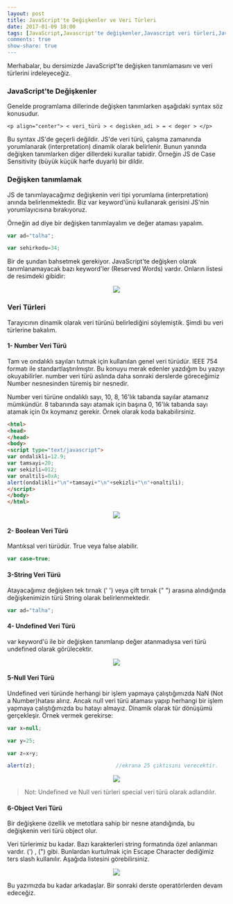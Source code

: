 ```yaml
---
layout: post
title: JavaScript'te Değişkenler ve Veri Türleri
date: 2017-01-09 18:00
tags: [JavaScript,Javascript'te değişkenler,Javascript veri türleri,Javascript dersleri]
comments: true
show-share: true
---
```


Merhabalar, bu dersimizde JavaScript'te değişken tanımlamasını ve veri türlerini irdeleyeceğiz.

### JavaScript'te Değişkenler

Genelde programlama dillerinde değişken tanımlarken aşağıdaki syntax söz konusudur.

`<p align="center"> < veri_türü > < degisken_adi > = < deger > </p>`

Bu syntax JS'de geçerli değildir. JS'de veri türü, çalışma zamanında yorumlanarak (interpretation) dinamik olarak belirlenir. Bunun yanında değişken tanımlarken diğer dillerdeki kurallar tabidir. Örneğin JS de Case Sensitivity (büyük küçük harfe duyarlı) bir dildir.

### Değişken tanımlamak

JS de tanımlayacağımız değişkenin veri tipi yorumlama (interpretation) anında belirlenmektedir. Biz var keyword'ünü kullanarak gerisini JS'nin yorumlayıcısına bırakıyoruz.

Örneğin ad diye bir değişken tanımlayalım ve değer ataması yapalım.

```javascript
var ad="talha";

var sehirkodu=34;
```

Bir de şundan bahsetmek gerekiyor. JavaScript'te değişken olarak tanımlanamayacak bazı keyword'ler (Reserved Words) vardır. Onların listesi de resimdeki gibidir:

<p align="center">
  <img src="https://raw.githubusercontent.com/talhakum/talhakum.github.io/master/img/js2.png"/>
</p>

### Veri Türleri

Tarayıcının dinamik olarak veri türünü belirlediğini söylemiştik. Şimdi bu veri türlerine bakalım.

#### 1- Number Veri Türü

Tam ve ondalıklı sayıları tutmak için kullanılan genel veri türüdür. IEEE 754 formatı ile standartlaştırılmıştır. Bu konuyu merak edenler yazdığım bu yazıyı okuyabilirler. number veri türü aslında daha sonraki derslerde göreceğimiz Number nesnesinden türemiş bir nesnedir.

Number veri türüne ondalıklı sayı, 10, 8, 16'lık tabanda sayılar atamanız mümkündür. 8 tabanında sayı atamak için başına 0, 16'lık tabanda sayı atamak için 0x koymanız gerekir. Örnek olarak koda bakabilirsiniz.

```html
<html>
<head>
</head>
<body>
<script type="text/javascript">
var ondalikli=12.9;
var tamsayi=20;
var sekizli=012;
var onaltili=0xA;
alert(ondalikli+"\n"+tamsayi+"\n"+sekizli+"\n"+onaltili);
</script>
</body>
</html>
```

<p align="center">
  <img src="https://raw.githubusercontent.com/talhakum/talhakum.github.io/master/img/js3.png"/>
</p>

#### 2- Boolean Veri Türü

Mantıksal veri türüdür. True veya false alabilir.

```javascript
var case=true;
```

#### 3-String Veri Türü

Atayacağımız değişken tek tırnak (' ') veya çift tırnak (" ") arasına alındığında değişkenimizin türü String olarak belirlenmektedir.

```javascript
var ad="talha";
```

#### 4- Undefined Veri Türü

var keyword'ü ile bir değişken tanımlanıp değer atanmadıysa veri türü undefined olarak görülecektir.


<p align="center">
  <img src="https://raw.githubusercontent.com/talhakum/talhakum.github.io/master/img/js4.png"/>
</p>

#### 5-Null Veri Türü

Undefined veri türünde herhangi bir işlem yapmaya çalıştığımızda NaN (Not a Number)hatası alırız. Ancak null veri türü ataması yapıp herhangi bir işlem yapmaya çalıştığımızda bu hatayı almayız. Dinamik olarak tür dönüşümü gerçekleşir. Örnek vermek gerekirse:


```javascript
var x=null;

var y=25;

var z=x+y;   

alert(z);                          //ekrana 25 çıktısını verecektir.
```

<p align="center">
  <img src="https://raw.githubusercontent.com/talhakum/talhakum.github.io/master/img/js5.png"/>
</p>

> Not: Undefined ve Null veri türleri special veri türü olarak adlandılır.

#### 6-Object Veri Türü

Bir değişkene özellik ve metotlara sahip bir nesne atandığında, bu değişkenin veri türü object olur.

Veri türlerimiz bu kadar. Bazı karakterleri string formatında özel anlanmarı vardır. (') , (") gibi. Bunlardan kurtulmak için Escape Character dediğimiz ters slash kullanılır. Aşağıda listesini görebilirsiniz.

<p align="center">
  <img src="https://raw.githubusercontent.com/talhakum/talhakum.github.io/master/img/js6.png"/>
</p>

Bu yazımızda bu kadar arkadaşlar. Bir sonraki derste operatörlerden devam edeceğiz.
